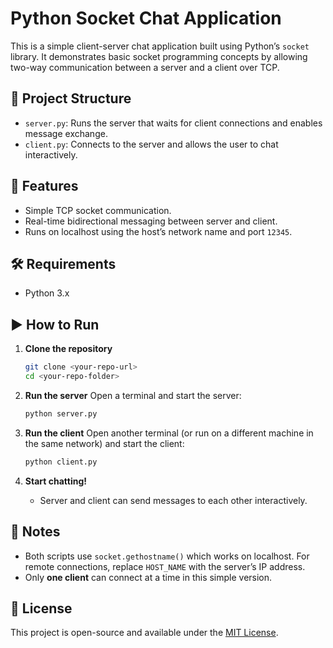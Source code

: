 # Python Socket Chat Application

This is a simple client-server chat application built using Python’s `socket` library. It demonstrates basic socket programming concepts by allowing two-way communication between a server and a client over TCP.

## 📂 Project Structure

- `server.py`: Runs the server that waits for client connections and enables message exchange.
- `client.py`: Connects to the server and allows the user to chat interactively.

## 🚀 Features

- Simple TCP socket communication.
- Real-time bidirectional messaging between server and client.
- Runs on localhost using the host’s network name and port `12345`.

## 🛠️ Requirements

- Python 3.x

## ▶️ How to Run

1. **Clone the repository**
   ```bash
   git clone <your-repo-url>
   cd <your-repo-folder>
   ```

2. **Run the server**
   Open a terminal and start the server:
   ```bash
   python server.py
   ```

3. **Run the client**
   Open another terminal (or run on a different machine in the same network) and start the client:
   ```bash
   python client.py
   ```

4. **Start chatting!**
   - Server and client can send messages to each other interactively.

## 📌 Notes

- Both scripts use `socket.gethostname()` which works on localhost. For remote connections, replace `HOST_NAME` with the server’s IP address.
- Only **one client** can connect at a time in this simple version.

## 📄 License

This project is open-source and available under the [MIT License](LICENSE).

